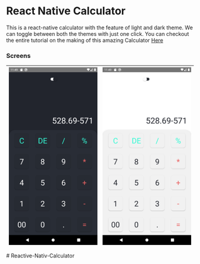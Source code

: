# React Native Calculator

This is a react-native calculator with the feature of light and dark theme. We can toggle between both the themes with just one click.
You can checkout the entire tutorial on the making of this amazing Calculator  [Here](https://youtu.be/6Q2LVOZbDaw)

### Screens

| ![](assets/images/Screenshot.png) | ![](assets/images/Screenshot-1.png) |
| :-------------: | :-------------: |
#   R e a c t i v e - N a t i v - C a l c u l a t o r 
 
 